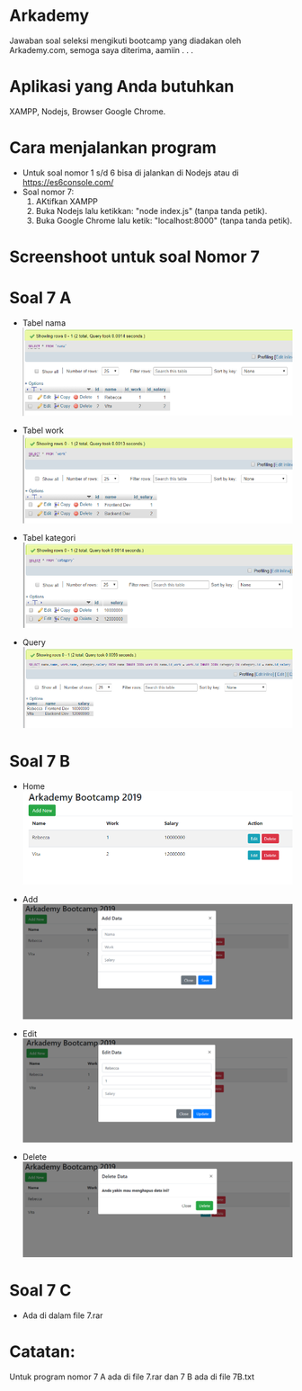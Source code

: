 # Arkademy
Jawaban soal seleksi mengikuti bootcamp yang diadakan oleh Arkademy.com, semoga saya diterima, aamiin . . .

# Aplikasi yang Anda butuhkan
XAMPP,
Nodejs,
Browser Google Chrome.

# Cara menjalankan program
- Untuk soal nomor 1 s/d 6 bisa di jalankan di Nodejs atau di https://es6console.com/
- Soal nomor 7:
  1. AKtifkan XAMPP
  2. Buka Nodejs lalu ketikkan: "node index.js" (tanpa tanda petik).
  3. Buka Google Chrome lalu ketik: "localhost:8000" (tanpa tanda petik).
  
# Screenshoot untuk soal Nomor 7
# Soal 7 A
- Tabel nama
  ![Tabel nama](https://raw.githubusercontent.com/nursyahidke/arkademy/master/7%20A%20Nama.PNG)
  
- Tabel work  
  ![Tabel work](https://raw.githubusercontent.com/nursyahidke/arkademy/master/7%20A%20Work.PNG)
  
- Tabel kategori
  ![Tabel kategori](https://raw.githubusercontent.com/nursyahidke/arkademy/master/7%20A%20Kategori.PNG)
  
- Query
  ![Tabel query](https://raw.githubusercontent.com/nursyahidke/arkademy/master/7%20A%20Query.PNG)
  
# Soal 7 B
- Home
  ![Home](https://raw.githubusercontent.com/nursyahidke/arkademy/master/7%20B%20Home.PNG)
  
- Add
  ![Tabel add](https://raw.githubusercontent.com/nursyahidke/arkademy/master/7%20B%20Add.PNG)
  
- Edit
  ![Tabel edit](https://raw.githubusercontent.com/nursyahidke/arkademy/master/7%20B%20Edit.PNG)
  
- Delete
  ![Tabel delete](https://raw.githubusercontent.com/nursyahidke/arkademy/master/7%20B%20Delete.PNG)
  
# Soal 7 C
- Ada di dalam file 7.rar

# Catatan:
Untuk program nomor 7 A ada di file 7.rar dan 7 B ada di file 7B.txt
  
  
  
  
